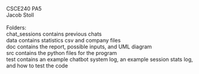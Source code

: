 CSCE240 PA5<br>
Jacob Stoll<br>
<br>
Folders:<br>
chat_sessions contains previous chats<br>
data contains statistics csv and company files<br>
doc contains the report, possible inputs, and UML diagram<br>
src contains the python files for the program<br>
test contains an example chatbot system log, an example session stats log, and how to test the code<br>
